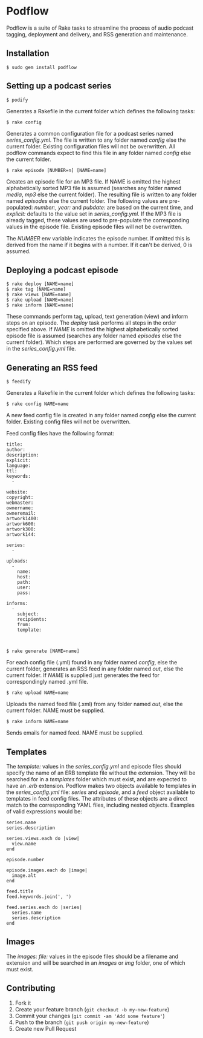 # Podflow

Podflow is a suite of Rake tasks to streamline the process of audio podcast tagging, deployment and delivery, and RSS generation and maintenance.

## Installation

    $ sudo gem install podflow

## Setting up a podcast series

    $ podify

Generates a Rakefile in the current folder which defines the following tasks:

    $ rake config

Generates a common configuration file for a podcast series named *series_config.yml*. The file is written to any folder named *config* else the current folder. Existing configuration files will not be overwritten. All podflow commands expect to find this file in any folder named *config* else the current folder.

    $ rake episode [NUMBER=n] [NAME=name]

Creates an episode file for an MP3 file. If NAME is omitted the highest alphabetically sorted MP3 file is assumed (searches any folder named *media*, *mp3* else the current folder). The resulting file is written to any folder named *episodes* else the current folder. The following values are pre-populated: *number:*, *year:* and *pubdate:* are based on the current time, and *explicit:* defaults to the value set in *series_config.yml*. If the MP3 file is already tagged, these values are used to pre-populate the corresponding values in the episode file. Existing episode files will not be overwritten.

The *NUMBER* env variable indicates the episode number. If omitted this is derived from the name if it begins with a number. If it can't be derived, 0 is assumed.

## Deploying a podcast episode

    $ rake deploy [NAME=name]
    $ rake tag [NAME=name]
    $ rake views [NAME=name]
    $ rake upload [NAME=name]
    $ rake inform [NAME=name]

These commands perform tag, upload, text generation (view) and inform steps on an episode. The *deploy* task performs all steps in the order specified above. If *NAME* is omitted the highest alphabetically sorted episode file is assumed (searches any folder named *episodes* else the current folder). Which steps are performed are governed by the values set in the *series_config.yml* file.


## Generating an RSS feed

    $ feedify

Generates a Rakefile in the current folder which defines the following tasks:

    $ rake config NAME=name

A new feed config file is created in any folder named *config* else the current folder. Existing config files will not be overwritten.

Feed config files have the following format:

    title:
    author:
    description:
    explicit:
    language:
    ttl:
    keywords:
      - 
    
    website:
    copyright:
    webmaster:
    ownername:
    owneremail:
    artwork1400:
    artwork600:
    artwork300:
    artwork144:
    
    series:
      - 
      
    uploads:
      - 
        name:
        host:
        path:
        user:
        pass:
    
    informs:
      -
        subject:
        recipients:
        from:
        template:

 

    $ rake generate [NAME=name]

For each config file (.yml) found in any folder named *config*, else the current folder, generates an RSS feed in any folder named *out*, else the current folder. If *NAME* is supplied just generates the feed for correspondingly named .yml file.

    $ rake upload NAME=name

Uploads the named feed file (.xml) from any folder named *out*, else the current folder. NAME must be supplied.

    $ rake inform NAME=name

Sends emails for named feed. NAME must be supplied.

## Templates

The *template:* values in the *series_config.yml* and episode files should specify the name of an ERB template file without the extension. They will be searched for in a *templates* folder which must exist, and are expected to have an *.erb* extension. Podflow makes two objects available to templates in the *series_config.yml* file: *series* and *episode*, and a *feed* object available to templates in feed config files. The attributes of these objects are a direct match to the corresponding YAML files, including nested objects. Examples of valid expressions would be:

    series.name
    series.description
    
    series.views.each do |view|
      view.name
    end
    
    episode.number
    
    episode.images.each do |image|
      image.alt
    end
    
    feed.title
    feed.keywords.join(', ')
    
    feed.series.each do |series|
      series.name
      series.description
    end


## Images

The *images: file:* values in the episode files should be a filename and extension and will be searched in an *images* or *img* folder, one of which must exist.


## Contributing

1. Fork it
2. Create your feature branch (`git checkout -b my-new-feature`)
3. Commit your changes (`git commit -am 'Add some feature'`)
4. Push to the branch (`git push origin my-new-feature`)
5. Create new Pull Request
